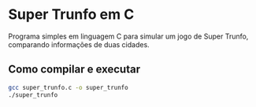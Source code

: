# Super Trunfo em C

Programa simples em linguagem C para simular um jogo de Super Trunfo, comparando informações de duas cidades.

## Como compilar e executar

```bash
gcc super_trunfo.c -o super_trunfo
./super_trunfo

